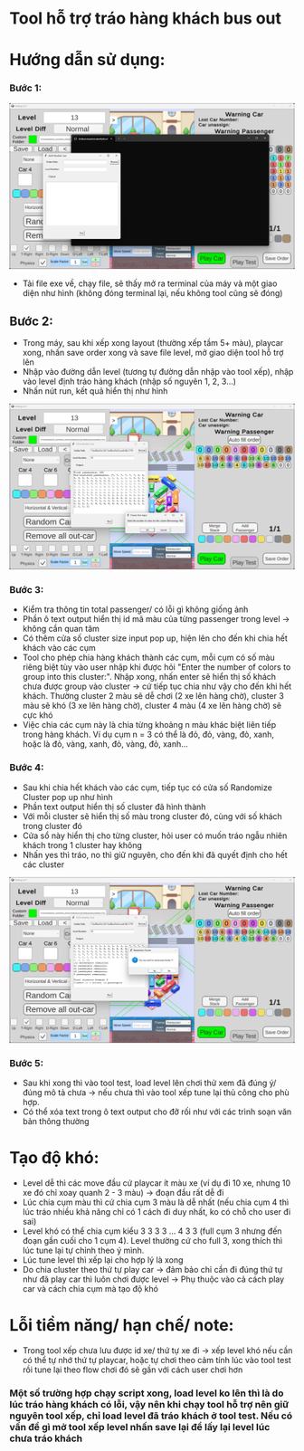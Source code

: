 # Tool hỗ trợ tráo hàng khách bus out
# Hướng dẫn sử dụng:

### Bước 1:
![Xếp level](Images/Tool_UI.png)
- Tải file exe về, chạy file, sẽ thấy mở ra terminal của máy và một giao diện như hình (không đóng terminal lại, nếu không tool cũng sẽ đóng)

## Bước 2: 
- Trong máy, sau khi xếp xong layout (thường xếp tầm 5+ màu), playcar xong, nhấn save order xong và save file level, mở giao diện tool hỗ trợ lên
- Nhập vào đường dẫn level (tương tự đường dẫn nhập vào tool xếp), nhập vào level định tráo hàng khách (nhập số nguyên 1, 2, 3...)
- Nhấn nút run, kết quả hiển thị như hình
  
![Xếp level](Images/Run_tool.png)

### Bước 3: 
- Kiểm tra thông tin total passenger/ có lỗi gì không giống ảnh
- Phần ô text output hiển thị id mã màu của từng passenger trong level -> không cần quan tâm
- Có thêm cửa số cluster size input pop up, hiện lên cho đến khi chia hết khách vào các cụm
- Tool cho phép chia hàng khách thành các cụm, mỗi cụm có số màu riêng biệt tùy vào user nhập khi được hỏi "Enter the number of colors to group into this cluster:". Nhập xong, nhấn enter sẽ hiển thị số khách chưa được group vào cluster -> cứ tiếp tục chia như vậy cho đến khi hết khách. Thường cluster 2 màu sẽ dễ chơi (2 xe lên hàng chờ), cluster 3 màu sẽ khó (3 xe lên hàng chờ), cluster 4 màu (4 xe lên hàng chờ) sẽ cực khó
- Việc chia các cụm này là chia từng khoảng n màu khác biệt liên tiếp trong hàng khách. Ví dụ cụm n = 3 có thể là đỏ, đỏ, vàng, đỏ, xanh, hoặc là đỏ, vàng, xanh, đỏ, vàng, đỏ, xanh...
  
### Bước 4:
- Sau khi chia hết khách vào các cụm, tiếp tục có cửa số Randomize Cluster pop up như hình
- Phần text output hiển thị số cluster đã hình thành
- Với mỗi cluster sẽ hiển thị số màu trong cluster đó, cùng với số khách trong cluster đó
- Cửa sổ này hiển thị cho từng cluster, hỏi user có muốn tráo ngẫu nhiên khách trong 1 cluster hay không
- Nhấn yes thì tráo, no thì giữ nguyên, cho đến khi đã quyết định cho hết các cluster
  
![Xếp level](Images/Random.png)
### Bước 5:
- Sau khi xong thì vào tool test, load level lên chơi thử xem đã đúng ý/ đúng mô tả chưa -> nếu chưa thì vào tool xếp tune lại thủ công cho phù hợp.
- Có thể xóa text trong ô text output cho đỡ rối như với các trình soạn văn bản thông thường
  
# Tạo độ khó:
- Level dễ thì các move đầu cứ playcar ít màu xe (ví dụ đi 10 xe, nhưng 10 xe đó chỉ xoay quanh 2 - 3 màu) -> đoạn đầu rất dễ đi
- Lúc chia cụm màu thì cứ chia cụm 3 màu là dễ nhất (nếu chia cụm 4 thì lúc tráo nhiều khả năng chỉ có 1 cách đi duy nhất, ko có chỗ cho user đi sai)
- Level khó có thể chia cụm kiểu 3 3 3 3 ... 4 3 3 (full cụm 3 nhưng đến đoạn gần cuối cho 1 cụm 4). Level thường cứ cho full 3, xong thích thì lúc tune lại tự chỉnh theo ý mình.
- Lúc tune level thì xếp lại cho hợp lý là xong
- Do chia cluster theo thứ tự play car -> đảm bảo chỉ cần đi đúng thứ tự như đã play car thì luôn chơi được level
-> Phụ thuộc vào cả cách play car và cách chia cụm mà tạo độ khó

# Lỗi tiềm năng/ hạn chế/ note:
- Trong tool xếp chưa lưu được id xe/ thứ tự xe đi -> xếp level khó nếu cần có thể tự nhớ thứ tự playcar, hoặc tự chơi theo cảm tính lúc vào tool test rồi tune lại theo flow chơi đó sẽ gần với cách user chơi hơn
### Một số trường hợp chạy script xong, load level ko lên thì là do lúc tráo hàng khách có lỗi, vậy nên khi chạy tool hỗ trợ nên giữ nguyên tool xếp, chỉ load level đã tráo khách ở tool test. Nếu có vấn đề gì mở tool xếp level nhấn save lại để lấy lại level lúc chưa tráo khách
